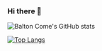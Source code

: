 ### Hi there 👋

<!--
**baltonCome/baltonCome** is a ✨ _special_ ✨ repository because its `README.md` (this file) appears on your GitHub profile.

Here are some ideas to get you started:

- 🔭 I’m currently working on ...
- 🌱 I’m currently learning ...
- 👯 I’m looking to collaborate on ...
- 🤔 I’m looking for help with ...
- 💬 Ask me about ...
- 📫 How to reach me: ...
- 😄 Pronouns: ...
- ⚡ Fun fact: ...
-->
![Balton Come's GitHub stats](https://github-readme-stats.vercel.app/api?username=baltonCome&show_icons=true&theme=tokyonight)

[![Top Langs](https://github-readme-stats.vercel.app/api/top-langs/?username=baltonCome&langs_count=10&show_icons=true&theme=tokyonight&layout=compact)](https://github.com/baltonCome/github-readme-stats)
